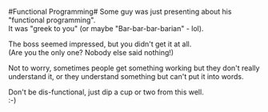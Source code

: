 #Functional Programming#
Some guy was just presenting about his "functional programming".  
It was "greek to you" (or maybe "Bar-bar-bar-barian" - lol).  

The boss seemed impressed, but you didn't get it at all.  
(Are you the only one?  Nobody else said nothing!)  

Not to worry, sometimes people get something working but they don't really understand it, or they understand something but can't put it into words.  

Don't be dis-functional, just dip a cup or two from this well.  
:-)

